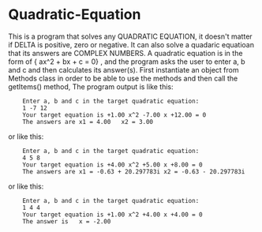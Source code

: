 # Quadratic-Equation
This is a program that solves any QUADRATIC EQUATION, it doesn't matter if DELTA is positive, zero or negative. It can also solve a quadaric equatioan that its answers are COMPLEX NUMBERS. A quadratic equation is in the form of { ax^2 + bx + c = 0} , and the program asks the user to enter a, b and c and then calculates its answer(s).
First instantiate an object from Methods class in order to be able to use the methods and then call the getItems() method, The program output is like this:

		Enter a, b and c in the target quadratic equation:
		1 -7 12
		Your target equation is +1.00 x^2 -7.00 x +12.00 = 0
		The answers are	x1 = 4.00	x2 = 3.00

or like this:

		Enter a, b and c in the target quadratic equation:
 		4 5 8
		Your target equation is +4.00 x^2 +5.00 x +8.00 = 0
		The answers are	x1 = -0.63 + 20.297783i	x2 = -0.63 - 20.297783i

or like this:

		Enter a, b and c in the target quadratic equation:
		1 4 4
		Your target equation is +1.00 x^2 +4.00 x +4.00 = 0
		The answer is	x = -2.00
